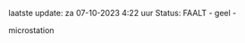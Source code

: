 laatste update: 
za 07-10-2023  4:22   uur 
Status: FAALT - geel - 
<div class="service R">microstation</div>